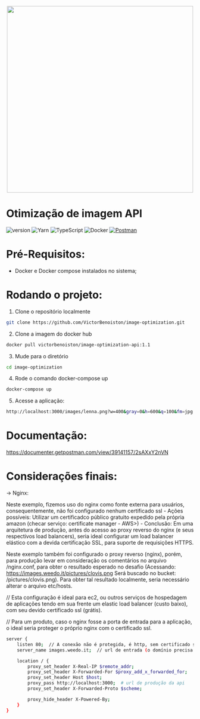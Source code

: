 <p align='center'>
<img src="https://firebasestorage.googleapis.com/v0/b/crwn-clothing-react-app.appspot.com/o/Inserir_um_ti%CC%81tulo-removebg-preview.png?alt=media&token=afe41da6-2e8d-4c40-9830-d49b9378cc33" width='500px'></img>
</p>

# Otimização de imagem API

![version](https://img.shields.io/badge/version-1.1-brightgreen)
![Yarn](https://img.shields.io/badge/Yarn-1.22.19-2C8EBB?logo=yarn&logoColor=white)
![TypeScript](https://img.shields.io/badge/TypeScript-5.0-blue?logo=typescript&logoColor=white)
![Docker](https://img.shields.io/badge/Docker-1.22.19-2C8EBB?logo=docker&logoColor=white)
[![Postman](https://img.shields.io/badge/Documentation-1.1-2C8EBB?logo=postman&logoColor=white)
](https://documenter.getpostman.com/view/39141157/2sAXxY2nVN)


# Pré-Requisitos:
* Docker e Docker compose instalados no sistema;

# Rodando o projeto:

1) Clone o repositório localmente
```bash
git clone https://github.com/VictorBenoiston/image-optimization.git
```

2) Clone a imagem do docker hub
```bash
docker pull victorbenoiston/image-optimization-api:1.1
```

3) Mude para o diretório
```bash
cd image-optimization
```

<!-- 3) Crie uma pasta .env no rootDir, e adicione: 
```bash
AWS_MULTI_REGION_ACCESS_POINT_ARN=your-arn-here
# Para exemplificação: <AWS_MULTI_REGION_ACCESS_POINT_ARN=arn:aws:s3::396608796594:accesspoint/mhcj7e7sny9ck.mrap>
``` -->

4) Rode o comando docker-compose up
```bash
docker-compose up
```

5) Acesse a aplicação:
```bash
http://localhost:3000/images/lenna.png?w=400&gray=0&h=600&q=100&fm=jpg
```

# Documentação:
https://documenter.getpostman.com/view/39141157/2sAXxY2nVN

# Considerações finais:

-> Nginx: 

Neste exemplo, fizemos uso do nginx como fonte externa para usuários, consequentemente, não foi configurado nenhum certificado ssl
    - Ações possíveis: Utilizar um certificadco público gratuito expedido pela própria amazon (checar serviço: certificate manager - AWS>)
    - Conclusão: Em uma arquitetura de produção, antes do acesso ao proxy reverso do nginx (e seus respectivos load balancers), seria ideal configurar um load balancer elástico com a devida certificação SSL, para suporte de requisições HTTPS.

Neste exemplo também foi configurado o proxy reverso (nginx), porém, para produção levar em consideração os comentários no arquivo /nginx.conf, para obter o resultado esperado no desafio (Acessando: https://images.weedo.it/pictures/clovis.png
Será buscado no bucket: /pictures/clovis.png). Para obter tal resultado localmente, seria necessário alterar o arquivo etc/hosts.

// Esta configuração é ideal para ec2, ou outros serviços de hospedagem de aplicações tendo em sua frente um elastic load balancer (custo baixo), com seu devido certificado ssl (grátis).

// Para um produto, caso o nginx fosse a porta de entrada para a aplicação, o ideal seria proteger o próprio nginx com o certificado ssl.

```bash
server {
    listen 80;  // A conexão não é protegida, é http, sem certificado ssl.
    server_name images.weedo.it;  // url de entrada (o domínio precisa existir)

    location / {
        proxy_set_header X-Real-IP $remote_addr;
        proxy_set_header X-Forwarded-For $proxy_add_x_forwarded_for;
        proxy_set_header Host $host;
        proxy_pass http://localhost:3000;  # url de produção da api
        proxy_set_header X-Forwarded-Proto $scheme;

        proxy_hide_header X-Powered-By;
    }
}
```